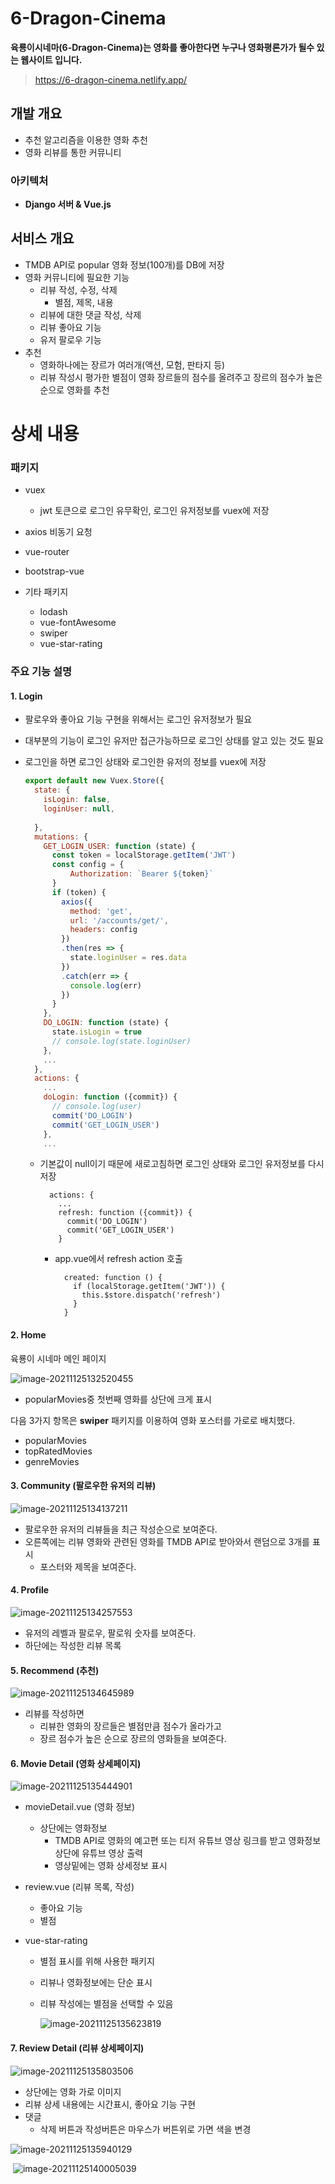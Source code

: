 # 6-Dragon-Cinema

**육룡이시네마(6-Dragon-Cinema)는 영화를 좋아한다면 누구나 영화평론가가 될수 있는 웹사이트 입니다.**

> https://6-dragon-cinema.netlify.app/



## 개발 개요

- 추천 알고리즘을 이용한 영화 추천
- 영화 리뷰를 통한 커뮤니티



### 아키텍처

- **Django 서버 & Vue.js**



## 서비스 개요

- TMDB API로 popular 영화 정보(100개)를 DB에 저장
- 영화 커뮤니티에 필요한 기능
  - 리뷰 작성, 수정, 삭제
    - 별점, 제목, 내용
  - 리뷰에 대한 댓글 작성, 삭제
  - 리뷰 좋아요 기능
  - 유저 팔로우 기능
- 추천
  - 영화하나에는 장르가 여러개(액션, 모험, 판타지 등)
  - 리뷰 작성시 평가한 별점이 영화 장르들의 점수를 올려주고 장르의 점수가 높은 순으로 영화를 추천



# 상세 내용

### 패키지

- vuex

  - jwt 토큰으로 로그인 유무확인, 로그인 유저정보를 vuex에 저장
  
- axios 비동기 요청

- vue-router

- bootstrap-vue

- 기타 패키지

  - lodash
  - vue-fontAwesome
  - swiper
  - vue-star-rating



### 주요 기능 설명

#### 1. Login

- 팔로우와 좋아요 기능 구현을 위해서는 로그인 유저정보가 필요

- 대부분의 기능이 로그인 유저만 접근가능하므로
  로그인 상태를 알고 있는 것도 필요

- 로그인을 하면 로그인 상태와 로그인한 유저의 정보를 vuex에 저장

  ```js
  export default new Vuex.Store({
    state: {
      isLogin: false,
      loginUser: null,
      
    },
    mutations: {
      GET_LOGIN_USER: function (state) {
        const token = localStorage.getItem('JWT')
        const config = {
            Authorization: `Bearer ${token}`
        }
        if (token) {
          axios({
            method: 'get',
            url: '/accounts/get/',
            headers: config
          })
          .then(res => {
            state.loginUser = res.data
          })
          .catch(err => {
            console.log(err)
          })
        }
      },
      DO_LOGIN: function (state) {
        state.isLogin = true
        // console.log(state.loginUser)
      },
      ...
    },
    actions: {
      ...
      doLogin: function ({commit}) {
        // console.log(user)
        commit('DO_LOGIN')
        commit('GET_LOGIN_USER')
      },
      ...
  ```

  - 기본값이 null이기 때문에 
    새로고침하면 로그인 상태와 로그인 유저정보를 다시 저장

    ```sj
      actions: {
        ...
    	refresh: function ({commit}) {
          commit('DO_LOGIN')
          commit('GET_LOGIN_USER')
        }
    ```

    - app.vue에서 refresh action 호출

      ```
        created: function () {
          if (localStorage.getItem('JWT')) {
            this.$store.dispatch('refresh')
          }
        }
      ```



#### 2. Home

육룡이 시네마 메인 페이지

![image-20211125132520455](README.assets/image-20211125132520455.png)

- popularMovies중 첫번째 영화를 상단에 크게 표시



다음 3가지 항목은 **swiper** 패키지를 이용하여
영화 포스터를 가로로 배치했다.

- popularMovies
- topRatedMovies
- genreMovies



#### 3. Community (팔로우한 유저의 리뷰)

![image-20211125134137211](README.assets/image-20211125134137211.png)

- 팔로우한 유저의 리뷰들을 최근 작성순으로 보여준다.
- 오른쪽에는 리뷰 영화와 관련된 영화를
  TMDB API로 받아와서 랜덤으로 3개를 표시
  -  포스터와 제목을 보여준다.



#### 4. Profile

![image-20211125134257553](README.assets/image-20211125134257553.png)

- 유저의 레벨과 팔로우, 팔로워 숫자를 보여준다.
- 하단에는 작성한 리뷰 목록



#### 5. Recommend (추천)

![image-20211125134645989](README.assets/image-20211125134645989.png)

- 리뷰를 작성하면
  - 리뷰한 영화의 장르들은 별점만큼 점수가 올라가고
  - 장르 점수가 높은 순으로 장르의 영화들을 보여준다.



#### 6. Movie Detail (영화 상세페이지)

![image-20211125135444901](README.assets/image-20211125135444901.png)

- movieDetail.vue (영화 정보)

  - 상단에는 영화정보
    - TMDB API로 영화의 예고편 또는 티저 유튜브 영상 링크를 받고 영화정보 상단에 유튜브 영상 출력
    - 영상밑에는 영화 상세정보 표시
  
- review.vue (리뷰 목록, 작성)

  - 좋아요 기능
  - 별점

- vue-star-rating

  - 별점 표시를 위해 사용한 패키지

  - 리뷰나 영화정보에는 단순 표시

  - 리뷰 작성에는 별점을 선택할 수 있음

    ![image-20211125135623819](README.assets/image-20211125135623819.png)

    

#### 7. Review Detail (리뷰 상세페이지)

![image-20211125135803506](README.assets/image-20211125135803506.png)

- 상단에는 영화 가로 이미지
- 리뷰 상세 내용에는 시간표시, 좋아요 기능 구현
- 댓글
  - 삭제 버튼과 작성버튼은 마우스가 버튼위로 가면 색을 변경

![image-20211125135940129](README.assets/image-20211125135940129.png)

​					![image-20211125140005039](README.assets/image-20211125140005039.png)

